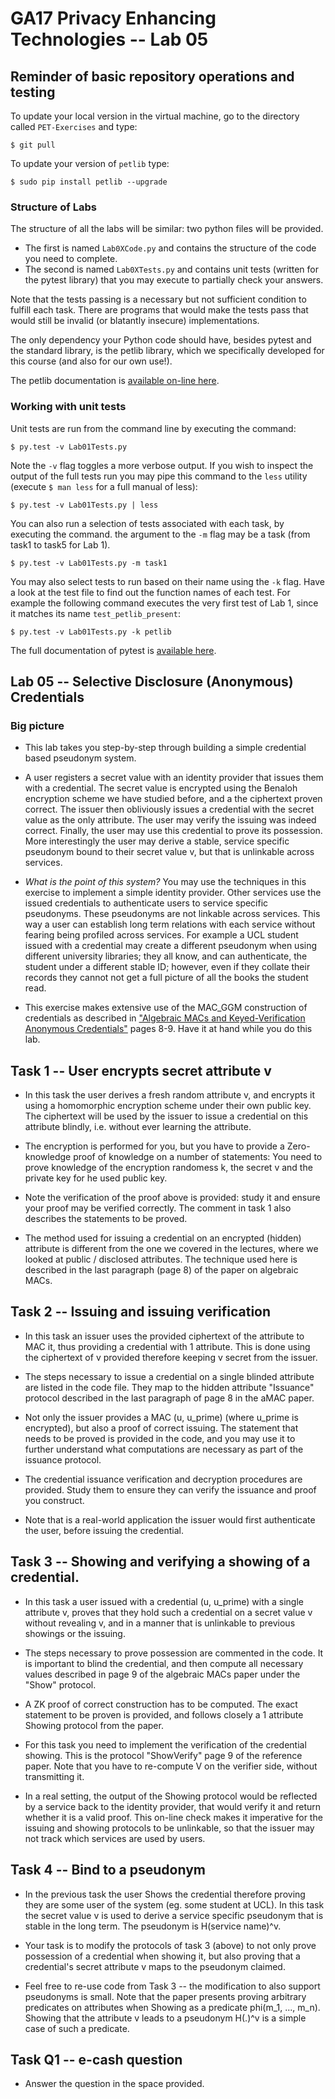 # GA17 Privacy Enhancing Technologies -- Lab 05

## Reminder of basic repository operations and testing

To update your local version in the virtual machine, go to the directory called `PET-Exercises` and type:

    $ git pull

To update your version of `petlib` type:

	$ sudo pip install petlib --upgrade

### Structure of Labs
The structure of all the labs will be similar: two python files will be provided. 

- The first is named `Lab0XCode.py` and contains the structure of the code you need to complete. 
- The second is named `Lab0XTests.py` and contains unit tests (written for the pytest library) that you may execute to partially check your answers. 

Note that the tests passing is a necessary but not sufficient condition to fulfill each task. There are programs that would make the tests pass that would still be invalid (or blatantly insecure) implementations.

The only dependency your Python code should have, besides pytest and the standard library, is the petlib library, which we specifically developed for this course (and also for our own use!). 

The petlib documentation is [available on-line here](http://petlib.readthedocs.org/en/latest/index.html).


### Working with unit tests
Unit tests are run from the command line by executing the command:

```
$ py.test -v Lab01Tests.py
```

Note the `-v` flag toggles a more verbose output. If you wish to inspect the output of the full tests run you may pipe this command to the `less` utility (execute `$ man less` for a full manual of less):

```
$ py.test -v Lab01Tests.py | less
```

You can also run a selection of tests associated with each task, by executing the command. the argument to the `-m` flag may be a task (from task1 to task5 for Lab 1).

```
$ py.test -v Lab01Tests.py -m task1
```

You may also select tests to run based on their name using the `-k` flag. Have a look at the test file to find out the function names of each test. For example the following command executes the very first test of Lab 1, since it matches its name `test_petlib_present`:

```
$ py.test -v Lab01Tests.py -k petlib
```

The full documentation of pytest is [available here](http://pytest.org/latest/).

## Lab 05 -- Selective Disclosure (Anonymous) Credentials

### Big picture 

- This lab takes you step-by-step through building a simple credential based
pseudonym system. 

- A user registers a secret value with an identity provider that issues 
them with a credential. The secret value is encrypted using the Benaloh encryption scheme
we have studied before, and a the ciphertext proven correct. The issuer then obliviously issues a credential with the secret value as the only attribute. 
The user may verify the issuing was indeed correct. Finally, the user may use this credential to prove its possession. More interestingly the user may derive a stable, service specific pseudonym bound to their secret value v, but that is unlinkable across services.

- *What is the point of this system?* You may use the techniques in this exercise to implement a simple identity provider. Other services use the issued credentials to authenticate users to service specific pseudonyms. These pseudonyms are not linkable across services. This way a user can establish long term relations with each service without fearing being profiled across services. For example a UCL student issued with a credential may create a different pseudonym when using different university libraries; they all know, and can authenticate, the student under a different stable ID; however, even if they collate their records they cannot not get a full picture of all the books the student read.
- This exercise makes extensive use of the MAC_GGM construction of credentials as described in ["Algebraic MACs and Keyed-Verification Anonymous Credentials"](https://eprint.iacr.org/2013/516.pdf) pages 8-9. Have it at hand while you do this lab.

## Task 1 -- User encrypts secret attribute v

- In this task the user derives a fresh random attribute v, and encrypts it using a homomorphic encryption scheme under their own public key. The ciphertext will be used by the issuer to issue a credential on this attribute blindly, i.e. without ever learning the attribute.

- The encryption is performed for you, but you have to provide a Zero-knowledge proof of knowledge on a number of statements: You need to prove knowledge of the encryption randomess k, the secret v and the private key for he used public key.

- Note the verification of the proof above is provided: study it and ensure your proof may be verified correctly. The comment in task 1 also describes the statements to be proved.

- The method used for issuing a credential on an encrypted (hidden) attribute is different from the one we covered in the lectures, where we looked at public / disclosed attributes. The technique used here is described in the last paragraph (page 8) of the paper on algebraic MACs.

## Task 2 -- Issuing and issuing verification

- In this task an issuer uses the provided ciphertext of the attribute to MAC it, thus providing a credential with 1 attribute. This is done using the ciphertext of v provided therefore keeping v secret from the issuer.

- The steps necessary to issue a credential on a single blinded attribute are listed in the code file. They map to the hidden attribute "Issuance" protocol described in the last paragraph of page 8 in the aMAC paper.

- Not only the issuer provides a MAC (u, u_prime) (where u_prime is encrypted), but also a proof of correct issuing. The statement that needs to be proved is provided in the code, and you may use it to further understand what computations are necessary as part of the issuance protocol.

- The credential issuance verification and decryption procedures are provided. Study them to ensure they can verify the issuance and proof you construct.

- Note that is a real-world application the issuer would first authenticate the user, before issuing the credential.

## Task 3 -- Showing and verifying a showing of a credential.

- In this task a user issued with a credential (u, u_prime) with a single attribute v, proves that they hold such a credential on a secret value v without revealing v, and in a manner that is unlinkable to previous showings or the issuing.

- The steps necessary to prove possession are commented in the code. It is important to blind the credential, and then compute all necessary values described in page 9 of the algebraic MACs paper under the "Show" protocol.

- A ZK proof of correct construction has to be computed. The exact statement to be proven is provided, and follows closely a 1 attribute Showing protocol from the paper.

- For this task you need to implement the verification of the credential showing. This is the protocol "ShowVerify" page 9 of the reference paper. Note that you have to re-compute V on the verifier side, without transmitting it.

- In a real setting, the output of the Showing protocol would be reflected by a service back to the identity provider, that would verify it and return whether it is a valid proof. This on-line check makes it imperative for the issuing and showing protocols to be unlinkable, so that the issuer may not track which services are used by users.

## Task 4 -- Bind to a pseudonym

- In the previous task the user Shows the credential therefore proving they are some user of the system (eg. some student at UCL). In this task the secret value v is used to derive a service specific pseudonym that is stable in the long term. The pseudonym is H(service name)^v.

- Your task is to modify the protocols of task 3 (above) to not only prove possession of a credential when showing it, but also proving that a credential's secret attribute v maps to the pseudonym claimed.

- Feel free to re-use code from Task 3 -- the modification to also support pseudonyms is small. Note that the paper presents proving arbitrary predicates on attributes when Showing as a predicate phi(m_1, ..., m_n). Showing that the attribute v leads to a pseudonym H(.)^v is a simple case of such a predicate.

## Task Q1 -- e-cash question

- Answer the question in the space provided.